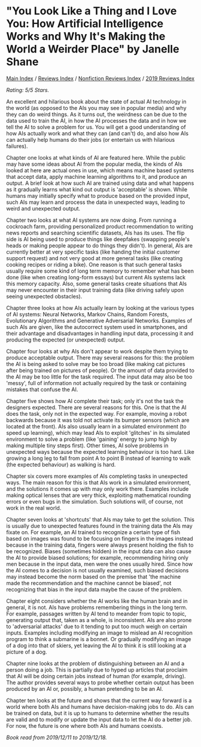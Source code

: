 # "You Look Like a Thing and I Love You: How Artificial Intelligence Works and Why It's Making the World a Weirder Place" by Janelle Shane

[Main Index](../../../README.md) / [Reviews Index](../../README.md) / [Nonfiction Reviews Index](../README.md) / [2019 Reviews Index](README.md)

*Rating: 5/5 Stars.*

An excellent and hilarious book about the state of actual AI technology in the world (as opposed to the AIs you may see in popular media) and why they can do weird things. As it turns out, the weirdness can be due to the data used to train the AI, in how the AI processes the data and in how we tell the AI to solve a problem for us. You will get a good understanding of how AIs actually work and what they can (and can't) do, and also how AIs can actually help humans do their jobs (or entertain us with hilarious failures).

Chapter one looks at what kinds of AI are featured here. While the public may have some ideas about AI from the popular media, the kinds of AIs looked at here are actual ones in use, which means machine based systems that accept data, apply machine learning algorithms to it, and produce an output. A brief look at how such AI are trained using data and what happens as it gradually learns what kind out output is 'acceptable' is shown. While humans may initially specify what to produce based on the provided input, such AIs may learn and process the data in unexpected ways, leading to weird and unexpected output.

Chapter two looks at what AI systems are now doing. From running a cockroach farm, providing personalized product recommendation to writing news reports and searching scientific datasets, AIs has its uses. The flip side is AI being used to produce things like deepfakes (swapping people's heads or making people appear to do things they didn't). In general, AIs are currently better at very specific tasks (like handing the initial customer support request) and not very good at more general tasks (like creating cooking recipes or riding a bike). One reason is that such general tasks usually require some kind of long term memory to remember what has been done (like when creating long-form essays) but current AIs systems lack this memory capacity. Also, some general tasks create situations that AIs may never encounter in their input training data (like driving safely upon seeing unexpected obstacles).

Chapter three looks at how AIs actually learn by looking at the various types of AI systems: Neural Networks, Markov Chains, Random Forests, Evolutionary Algorithms and Generative Adversarial Networks. Examples of such AIs are given, like the autocorrect system used in smartphones, and their advantage and disadvantages in handling input data, processing it and producing the expected (or unexpected) output.

Chapter four looks at why AIs don't appear to work despite them trying to produce acceptable output. There may several reasons for this: the problem the AI is being asked to solve may be too broad (like making cat pictures after being trained on pictures of people). Or the amount of data provided to the AI may be too little for the task required. The input data may also be too 'messy', full of information not actually required by the task or containing mistakes that confuse the AI.

Chapter five shows how AI complete their task; only it's not the task the designers expected. There are several reasons for this. One is that the AI does the task, only not in the expected way. For example, moving a robot backwards because it was told not activate its bumper sensors (which are located at the front). AIs also usually learn in a simulated environment (to speed up learning), which may lead AIs to exploit 'glitches' in its simulated environment to solve a problem (like 'gaining' energy to jump high by making multiple tiny steps first). Other times, AI solve problems in unexpected ways because the expected learning behaviour is too hard. Like growing a long leg to fall from point A to point B instead of learning to walk (the expected behaviour) as walking is hard.

Chapter six covers more examples of AIs completing tasks in unexpected ways. The main reason for this is that AIs work in a simulated environment, and the solutions it comes up with may only work there. Examples include making optical lenses that are very thick, exploiting mathematical rounding errors or even bugs in the simulation. Such solutions will, of course, not work in the real world.

Chapter seven looks at 'shortcuts' that AIs may take to get the solution. This is usually due to unexpected features found in the training data the AIs may fixate on. For example, an AI trained to recognize a certain type of fish based on images was found to be focusing on fingers in the images instead because in the training data, fingers were always present holding the fish to be recognized. Biases (sometimes hidden) in the input data can also cause the AI to provide biased solutions; for example, recommending hiring only men because in the input data, men were the ones usually hired. Since how the AI comes to a decision is not usually examined, such biased decisions may instead become the norm based on the premise that 'the machine made the recommendation and the machine cannot be biased', not recognizing that bias in the input data maybe the cause of the problem.

Chapter eight considers whether the AI works like the human brain and in general, it is not. AIs have problems remembering things in the long term. For example, passages written by AI tend to meander from topic to topic, generating output that, taken as a whole, is inconsistent. AIs are also prone to 'adversarial attacks' due to it tending to put too much weigh on certain inputs. Examples including modifying an image to mislead an AI recognition program to think a submarine is a bonnet. Or gradually modifying an image of a dog into that of skiers, yet leaving the AI to think it is still looking at a picture of a dog.

Chapter nine looks at the problem of distinguishing between an AI and a person doing a job. This is partially due to hyped up articles that proclaim that AI will be doing certain jobs instead of human (for example, driving). The author provides several ways to probe whether certain output has been produced by an AI or, possibly, a human pretending to be an AI.

Chapter ten looks at the future and shows that the current way forward is a world where both AIs and humans have decision-making jobs to do. AIs can be trained on data, but it is up to humans to determine whether the results are valid and to modify or update the input data to let the AI do a better job. For now, the future is one where both AIs and humans coexists.

*Book read from 2019/12/11 to 2019/12/18.*
